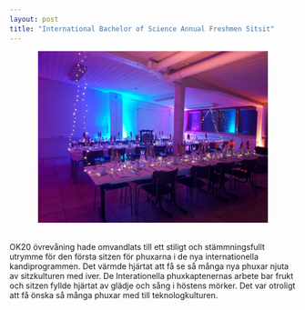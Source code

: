 ```yaml
---
layout: post
title: "International Bachelor of Science Annual Freshmen Sitsit"
---
```


<div style="text-align:center;">
    <img style="width:80%" src="/assets/enkkusitsit.jpg">
</div>
<br>

OK20 övrevåning hade omvandlats till ett stiligt och stämmningsfullt utrymme för den första sitzen för phuxarna i de nya internationella kandiprogrammen. Det värmde hjärtat att få se så många nya phuxar njuta av sitzkulturen med iver. De Interationella phuxkaptenernas arbete bar frukt och sitzen fyllde hjärtat av glädje och sång i höstens mörker. Det var otroligt att få önska så många phuxar med till teknologkulturen.
